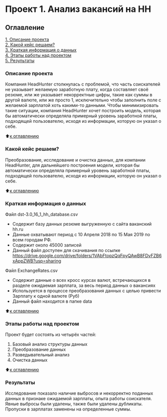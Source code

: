 # Проект 1. Анализ вакансий на HH

## Оглавление  
[1. Описание проекта](https://github.com/AnyaChirkova/Project_1_HH_analysis/README.md#Описание-проекта)  
[2. Какой кейс решаем?](https://github.com/AnyaChirkova/Project_1_HH_analysis/README.md#Какой-кейс-решаем)  
[3. Краткая информация о данных](https://github.com/AnyaChirkova/Project_1_HH_analysis/README.md#Краткая-информация-о-данных)  
[4. Этапы работы над проектом](https://github.com/AnyaChirkova/Project_1_HH_analysis/README.md#Этапы-работы-над-проектом)  
[5. Результаты](https://github.com/AnyaChirkova/Project_1_HH_analysis/README.md#Результат)    


### Описание проекта   

Компания HeadHunter столкнулась с проблемой, что часть соискателей не указывает желаемую заработную плату, когда составляет своё резюме, или же указывает некорректные цифры, такие как суммы в другой валюте, или же просто 1, исключительно чтобы заполнить поле с желаемой зарплатой хоть какими-то данными. Чтобы минимизировать такие ситуации, компания HeadHunter хочет построить модель, которая бы автоматически определяла примерный уровень заработной платы, подходящей пользователю, исходя из информации, которую он указал о себе.

:arrow_up:[к оглавлению](_)

### Какой кейс решаем?

Преобразование, исследование и очистка данных, для компании HeadHunter, для дальнейшего построения модели, которая бы автоматически определяла примерный уровень заработной платы, подходящей пользователю, исходя из информации, которую он указал о себе.

:arrow_up:[к оглавлению](_)

### Краткая информация о данных

Файл dst-3.0_16_1_hh_database.csv
* Содержит базу данных резюме выгруженную с сайта ваканский hh.ru
* Данные охватывают период с 10 Апреля 2018 по 15 Мая 2019 по всем городам РФ.
* Содержит около 45000 записей
* Данный файл доступен для скачивания по ссылке https://drive.google.com/drive/folders/1VAbFtopzQqFpyQAwB8FDvFZB6xAppZWB?usp=sharing

Файл ExchangeRates.csv
* Содержит данные о всех кросс курсах валют, встречающихся в разделе ожидаемая зарплата, за весь период данных о вакансиях
* Используется в процессе преобразования данных с целью привести Зарплату к одной валюте (Руб)
* Данный файл находится в папке data

:arrow_up:[к оглавлению](_)

### Этапы работы над проектом 

Проект будет состоять из четырёх частей:

1. Базовый анализ структуры данных
2. Преобразование данных
3. Разведывательный анализ
4. Очистка данных

:arrow_up:[к оглавлению](_)

### Результаты

Исследование показало наличие выбросов и некорректно поданных данных в признаке ожидаемой зарплаты, опыта работы соискателя. Явные выбросы были удалены, также были удалены дубликаты. Пропуски в зарплатах заменены на определенные суммы. 